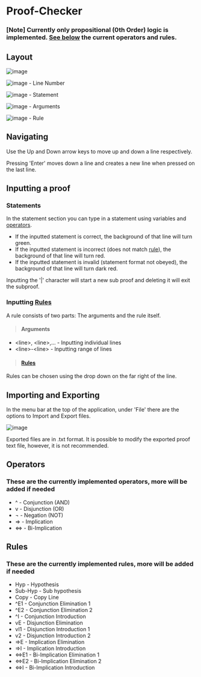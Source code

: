 # Proof-Checker
### [Note] Currently only propositional (0th Order) logic is implemented. <a href="#op">See below</a> the current operators and rules.
## Layout
![image](https://user-images.githubusercontent.com/77152357/197525938-e79faabb-eeeb-4c9e-9763-b9aefb8888cf.png)

![image](https://user-images.githubusercontent.com/77152357/197526251-ee9fae67-5f72-46db-b798-6a196e175a2e.png) - Line Number

![image](https://user-images.githubusercontent.com/77152357/197526330-34d5a996-beff-47b3-9dc7-2ea5439d2609.png) - Statement

![image](https://user-images.githubusercontent.com/77152357/197526368-c58eac1c-23fb-4922-81a8-a60cff4d0c00.png) - Arguments

![image](https://user-images.githubusercontent.com/77152357/197526422-bfab8495-bea7-495c-84a8-03134347c0db.png) - Rule

## Navigating
Use the Up and Down arrow keys to move up and down a line respectively. 

Pressing 'Enter' moves down a line and creates a new line when pressed on the last line.

## Inputting a proof
### Statements
In the statement section you can type in a statement using variables and <a href="#op">operators</a>. 
- If the inputted statement is correct, the background of that line will turn green. 
- If the inputted statement is incorrect (does not match <a href="#rules">rule</a>), the background of that line will turn red.
- If the inputted statement is invalid (statement format not obeyed), the background of that line will turn dark red.

Inputting the '|' character will start a new sub proof and deleting it will exit the subproof.

### Inputting <a href="#rules">Rules</a>
A rule consists of two parts: The arguments and the rule itself.

> #### Arguments
- \<line>, \<line>,... - Inputting individual lines
- \<line>-\<line> - Inputting range of lines 

> #### <a href="#rules">Rules</a>
Rules can be chosen using the drop down on the far right of the line. 

## Importing and Exporting
In the menu bar at the top of the application, under 'File' there are the options to Import and Export files.

![image](https://user-images.githubusercontent.com/77152357/197530117-38c21c07-98d2-4c5f-8dc5-81d9c606e5da.png)

Exported files are in .txt format. It is possible to modify the exported proof text file, however, it is not recommended.

## <div id="op">Operators</div>
### These are the currently implemented operators, more will be added if needed

- ^ - Conjunction (AND)
- v - Disjunction (OR)
- ¬ - Negation (NOT)
- => - Implication
- <=> - Bi-Implication

## <div id="rules">Rules</div>
### These are the currently implemented rules, more will be added if needed

- Hyp - Hypothesis
- Sub-Hyp - Sub hypothesis
- Copy - Copy Line
- ^E1 - Conjunction Elimination 1
- ^E2 - Conjunction Elimination 2
- ^I - Conjunction Introduction
- vE - Disjunction Elimination
- vI1 - Disjunction Introduction 1
- v2 - Disjunction Introduction 2
- =>E - Implication Elimination
- =>I - Implication Introduction
- <=>E1 - Bi-Implication Elimination 1
- <=>E2 - Bi-Implication Elimination 2
- <=>I - Bi-Implication Introduction

